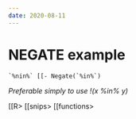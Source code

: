 ```yaml
---
date: 2020-08-11
---
```


# NEGATE example

    `%nin%` [[- Negate(`%in%`)

*Preferable simply to use !(x %in% y)*

[[R>
[[snips>
[[functions>


